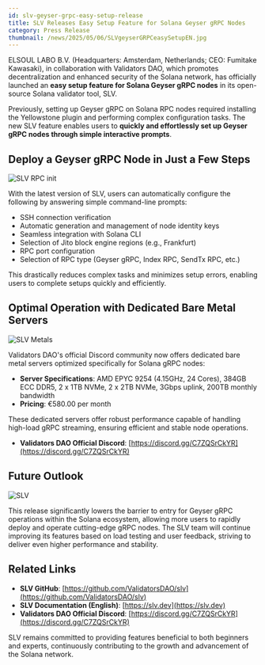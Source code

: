 ```yaml
---
id: slv-geyser-grpc-easy-setup-release
title: SLV Releases Easy Setup Feature for Solana Geyser gRPC Nodes
category: Press Release
thumbnail: /news/2025/05/06/SLVgeyserGRPCeasySetupEN.jpg
---
```


ELSOUL LABO B.V. (Headquarters: Amsterdam, Netherlands; CEO: Fumitake Kawasaki), in collaboration with Validators DAO, which promotes decentralization and enhanced security of the Solana network, has officially launched an **easy setup feature for Solana Geyser gRPC nodes** in its open-source Solana validator tool, SLV.

Previously, setting up Geyser gRPC on Solana RPC nodes required installing the Yellowstone plugin and performing complex configuration tasks. The new SLV feature enables users to **quickly and effortlessly set up Geyser gRPC nodes through simple interactive prompts**.

## Deploy a Geyser gRPC Node in Just a Few Steps

![SLV RPC init](/news/2025/05/06/SLVrpcInit.jpg)

With the latest version of SLV, users can automatically configure the following by answering simple command-line prompts:

- SSH connection verification
- Automatic generation and management of node identity keys
- Seamless integration with Solana CLI
- Selection of Jito block engine regions (e.g., Frankfurt)
- RPC port configuration
- Selection of RPC type (Geyser gRPC, Index RPC, SendTx RPC, etc.)

This drastically reduces complex tasks and minimizes setup errors, enabling users to complete setups quickly and efficiently.

## Optimal Operation with Dedicated Bare Metal Servers

![SLV Metals](/news/2025/05/06/BaremetalPriceEN.jpg)

Validators DAO's official Discord community now offers dedicated bare metal servers optimized specifically for Solana gRPC nodes:

- **Server Specifications**: AMD EPYC 9254 (4.15GHz, 24 Cores), 384GB ECC DDR5, 2 x 1TB NVMe, 2 x 2TB NVMe, 3Gbps uplink, 200TB monthly bandwidth
- **Pricing**: €580.00 per month

These dedicated servers offer robust performance capable of handling high-load gRPC streaming, ensuring efficient and stable node operations.

- **Validators DAO Official Discord**: [https://discord.gg/C7ZQSrCkYR](https://discord.gg/C7ZQSrCkYR)

## Future Outlook

![SLV](/news/2025/03/22/SLV.jpg)

This release significantly lowers the barrier to entry for Geyser gRPC operations within the Solana ecosystem, allowing more users to rapidly deploy and operate cutting-edge gRPC nodes. The SLV team will continue improving its features based on load testing and user feedback, striving to deliver even higher performance and stability.

## Related Links

- **SLV GitHub**: [https://github.com/ValidatorsDAO/slv](https://github.com/ValidatorsDAO/slv)
- **SLV Documentation (English)**: [https://slv.dev](https://slv.dev)
- **Validators DAO Official Discord**: [https://discord.gg/C7ZQSrCkYR](https://discord.gg/C7ZQSrCkYR)

SLV remains committed to providing features beneficial to both beginners and experts, continuously contributing to the growth and advancement of the Solana network.
